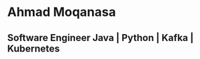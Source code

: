 # Ahmad Moqanasa
## Software Engineer Java | Python | Kafka | Kubernetes

<link rel="stylesheet" href="../css/social-circles.min.css">
<a class="icon-twitter social-button color" href="http://twitter.com/username"></a>

